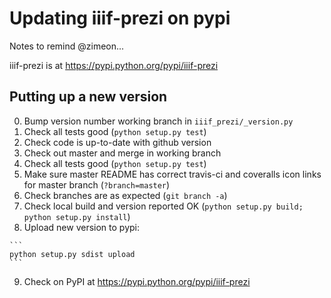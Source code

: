 # Updating iiif-prezi on pypi

Notes to remind @zimeon...

iiif-prezi is at <https://pypi.python.org/pypi/iiif-prezi>

Putting up a new version
------------------------

  0. Bump version number working branch in `iiif_prezi/_version.py`
  1. Check all tests good (`python setup.py test`)
  2. Check code is up-to-date with github version
  3. Check out master and merge in working branch
  4. Check all tests good (`python setup.py test`)
  5. Make sure master README has correct travis-ci and coveralls icon links for master branch (`?branch=master`)
  6. Check branches are as expected (`git branch -a`)
  7. Check local build and version reported OK (`python setup.py build; python setup.py install`)
  8. Upload new version to pypi:

    ```
    python setup.py sdist upload
    ```

  9. Check on PyPI at <https://pypi.python.org/pypi/iiif-prezi>



